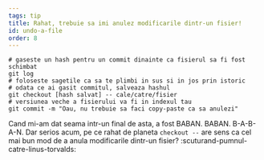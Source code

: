 ```yaml
---
tags: tip
title: Rahat, trebuie sa imi anulez modificarile dintr-un fisier!
id: undo-a-file
order: 8
---
```


```git
# gaseste un hash pentru un commit dinainte ca fisierul sa fi fost schimbat
git log
# foloseste sagetile ca sa te plimbi in sus si in jos prin istoric
# odata ce ai gasit commitul, salveaza hashul
git checkout [hash salvat] -- cale/catre/fisier
# versiunea veche a fisierului va fi in indexul tau
git commit -m "Oau, nu trebuie sa faci copy-paste ca sa anulezi"
```

Cand mi-am dat seama intr-un final de asta, a fost BABAN. BABAN. B-A-B-A-N. Dar serios acum, pe ce rahat de planeta `checkout --` are sens ca cel mai bun mod de a anula modificarile dintr-un fisier? :scuturand-pumnul-catre-linus-torvalds:
